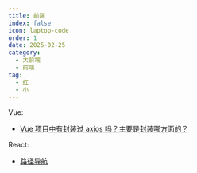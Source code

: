 ```yaml
---
title: 前端
index: false
icon: laptop-code
order: 1
date: 2025-02-25
category:
  - 大前端
  - 前端
tag:
  - 红
  - 小
---
```


Vue:

- [Vue 项目中有封装过 axios 吗？主要是封装哪方面的？](largeFront/vue/axios.html)

React:

- [路径导航](largeFront/react/react.html)

<!-- <Catalog /> -->
